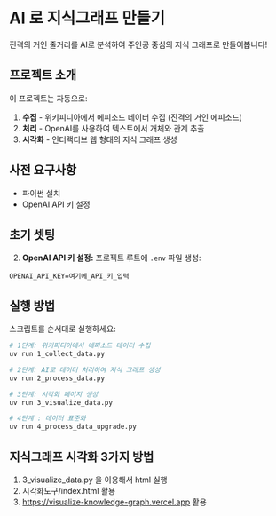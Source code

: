 # AI 로 지식그래프 만들기

진격의 거인 줄거리를 AI로 분석하여 주인공 중심의 지식 그래프로 만들어봅니다!

## 프로젝트 소개

이 프로젝트는 자동으로:
1. **수집** - 위키피디아에서 에피소드 데이터 수집 (진격의 거인 에피소드)
2. **처리** - OpenAI를 사용하여 텍스트에서 개체와 관계 추출
3. **시각화** - 인터랙티브 웹 형태의 지식 그래프 생성

## 사전 요구사항
- 파이썬 설치
- OpenAI API 키 설정

## 초기 셋팅

2. **OpenAI API 키 설정:**
프로젝트 루트에 `.env` 파일 생성:
```
OPENAI_API_KEY=여기에_API_키_입력
```

## 실행 방법

스크립트를 순서대로 실행하세요:

```bash
# 1단계: 위키피디아에서 에피소드 데이터 수집
uv run 1_collect_data.py

# 2단계: AI로 데이터 처리하여 지식 그래프 생성
uv run 2_process_data.py

# 3단계: 시각화 페이지 생성
uv run 3_visualize_data.py

# 4단계 : 데이터 표준화
uv run 4_process_data_upgrade.py

```

## 지식그래프 시각화 3가지 방법
1. 3_visualize_data.py 을 이용해서 html 실행
2. 시각화도구/index.html 활용
3. https://visualize-knowledge-graph.vercel.app 활용

